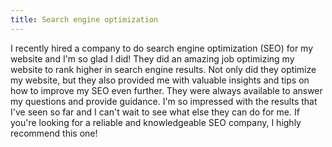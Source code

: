 ```yaml
---
title: Search engine optimization
---
```


I recently hired a company to do search engine optimization (SEO) for my website and I'm so glad I did! They did an amazing job optimizing my website to rank higher in search engine results. Not only did they optimize my website, but they also provided me with valuable insights and tips on how to improve my SEO even further. They were always available to answer my questions and provide guidance. I'm so impressed with the results that I've seen so far and I can't wait to see what else they can do for me. If you're looking for a reliable and knowledgeable SEO company, I highly recommend this one!